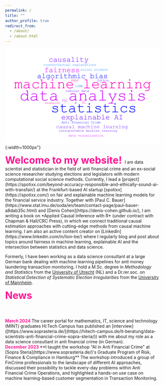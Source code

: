 ```yaml
---
permalink: /
title: ""
author_profile: true
redirect_from: 
  - /about/
  - /about.html
---
```

![wordcloud](/images/wordcloud.png){:width=1000px"}

<font size="6">  
<font color="DeepPink">
<strong>Welcome to my website!</strong>
</font>
</font>
I am data scientist and statistician in the field of anti financial crime and an ex-social science researcher studying elections and legislators with modern computational social science methods. Currently, I lead a [project](https://spotixx.com/beyond-accuracy-responsible-and-ethically-sound-ai-with-transfair/) at the Frankfurt-based AI startup [spotixx](https://spotixx.com/) on fair and explainable machine learning models for the financial service industry. Together with [Paul C. Bauer](https://www.stat.lmu.de/soda/en/team/contact-page/paul-bauer-a8dab35c.html) and [Denis Cohen](https://denis-cohen.github.io/), I am writing a book on *Applied Causal Inference with R* (under contract with Chapman & Hall/CRC Press), in which we connect traditional causal estimation approaches with cutting-edge methods from causal machine learning. I am also an active content creator on [LinkedIn](https://www.linkedin.com/in/lion-be/) where I regularly blog and post about topics around fairness in machine learning, explainable AI and the intersection between statistics and data science. 

Formerly, I have been working as a data science consultant at a large German bank dealing with machine learning pipelines for anti money laundering transaction monitoring. I hold a M.Sc. degree in *Methodology and Statistics* from the [University of Utrecht](https://www.uu.nl/en) (NL) and a Dr.rer.soc. on *Statistical Detection of Systematic Election Irregularities* from the [University of Mannheim](https://www.uni-mannheim.de/). 

<font size="6">  
<font color="DeepPink">
<strong>News</strong> 
</font>
</font> 

<hr style="height:20pt; visibility:hidden;" />

<font color="DeepPink">
<strong>March 2024 </strong> </font> The career portal for mathematics, IT, science and technology (MINT) graduates Hi:Tech Campus has published an [interview]([https://www.soprasteria.de/](https://hitech-campus.de/it-beratung/data-scientists-anti-financial-crime-sopra-steria/)) with me about my role as a data science consultant in anti financial crime (in German).
<br>
<font color="DeepPink">
<strong>December 2023 </strong> </font> **I taught the workshop "AI in Anti Financial Crime" at [Sopra Steria](https://www.soprasteria.de/)'s Graduate Program of Risk, Finance & Compliance in Hamburg**
The workshop introduced a group of FinCrime professionals to the landscape of different AI approaches, discussed their possibility to tackle every-day problems within Anti Financial Crime Operations, and highlighted a hands-on use case on machine learning-based customer segmentation in Transaction Monitoring. 
